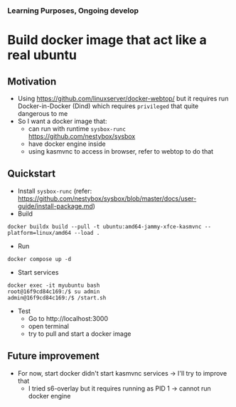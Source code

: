 
### **Learning Purposes, Ongoing develop**

# Build docker image that act like a real ubuntu

## Motivation

- Using https://github.com/linuxserver/docker-webtop/ but it requires run Docker-in-Docker (Dind) which requires `privileged` that quite dangerous to me
- So I want a docker image that:
  - can run with runtime `sysbox-runc` https://github.com/nestybox/sysbox
  - have docker engine inside
  - using kasmvnc to access in browser, refer to webtop to do that

## Quickstart

- Install `sysbox-runc` (refer: https://github.com/nestybox/sysbox/blob/master/docs/user-guide/install-package.md)
- Build

```
docker buildx build --pull -t ubuntu:amd64-jammy-xfce-kasmvnc --platform=linux/amd64 --load .
```

- Run

```
docker compose up -d
```

- Start services

```
docker exec -it myubuntu bash
root@16f9cd84c169:/$ su admin
admin@16f9cd84c169:/$ /start.sh
```

- Test
  - Go to http://localhost:3000 
  - open terminal
  - try to pull and start a docker image

## Future improvement

- For now, start docker didn't start kasmvnc services -> I'll try to improve that
  - I tried s6-overlay but it requires running as PID 1 -> cannot run docker engine

